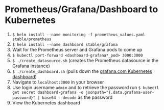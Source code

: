 # Prometheus/Grafana/Dashboard to Kubernetes

1. `$ helm install --name monitoring -f prometheus_values.yaml stable/prometheus`
1. `$ helm install --name dashboard stable/grafana`
1. Wait for the Prometheus server and Grafana pods to come up
1. `$ kubectl port-forward <dashboard-grafana*_pod> 3000:3000`
1. `$ ./create_datasource.sh` (creates the Prometheus datasource in the Grafana instance)
1. `$ ./create_dashboard.sh` (pulls down the [grafana.com Kubernetes dashboard](https://grafana.com/dashboards/315))
1. Navigate to `localhost:3000` in your browser
1. Use login username `admin` and to retrieve the password run `$ kubectl get secret dashboard-grafana -o jsonpath="{.data.grafana-user-password}" | base64 --decode` as the password
1. View the Kubernetes dashboard
